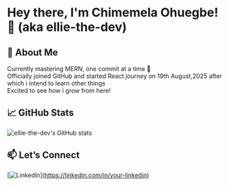 # Hey there, I'm Chimemela Ohuegbe! 👋 (aka ellie-the-dev)

## 🚀 About Me
Currently mastering MERN, one commit at a time 🚀
<br>
Officially joined GitHub and started React journey on 19th August,2025 after which i intend to learn other things
<br>
Excited to see how i grow from here!

## 📈 GitHub Stats
![ellie-the-dev's GitHub stats](https://github-readme-stats.vercel.app/api?username=ellie-the-dev&show_icons=true&theme=radical)

## 📫 Let’s Connect
[![LinkedIn](https://img.shields.io/badge/-LinkedIn-0077B5?style=for-the-badge&logo=linkedin&logoColor=white)][(https://linkedin.com/in/your-linkedin)  ](https://www.linkedin.com/in/chimemela-blessed-ohuegbe-b4a78037b/)


<!--
**ellie-the-dev/ellie-the-dev** is a ✨ _special_ ✨ repository because its `README.md` (this file) appears on your GitHub profile.

[![Anurag's GitHub stats](https://github-readme-stats.vercel.app/api?username=ellie-the-dev)](https://github.com/anuraghazra/github-readme-stats)
Here are some ideas to get you started:

- 🔭 I’m currently working on ...
- 🌱 I’m currently learning ...
- 👯 I’m looking to collaborate on ...
- 🤔 I’m looking for help with ...
- 💬 Ask me about ...
- 📫 How to reach me: ...
- 😄 Pronouns: ...
- ⚡ Fun fact: ...
-->
